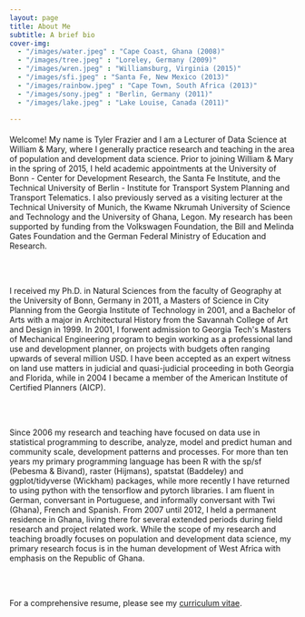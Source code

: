 ```yaml
---
layout: page
title: About Me
subtitle: A brief bio
cover-img: 
  - "/images/water.jpeg" : "Cape Coast, Ghana (2008)"
  - "/images/tree.jpeg" : "Loreley, Germany (2009)"
  - "/images/wren.jpeg" : "Williamsburg, Virginia (2015)"
  - "/images/sfi.jpeg" : "Santa Fe, New Mexico (2013)"
  - "/images/rainbow.jpeg" : "Cape Town, South Africa (2013)"
  - "/images/sony.jpeg" : "Berlin, Germany (2011)"
  - "/images/lake.jpeg" : "Lake Louise, Canada (2011)"

---
```


<p style = "font-family: 'Open Sans', 'Helvetica Neue', Helvetica, Arial, sans-serif;
  font-size: 20px;
  font-weight: 400;
  margin-bottom: 15px;
  text-align: justify;">

Welcome! My name is Tyler Frazier and I am a Lecturer of Data Science at William & Mary, where I generally practice research and teaching in the area of population and development data science.  Prior to joining William & Mary in the spring of 2015, I held academic appointments at the University of Bonn - Center for Development Research, the Santa Fe Institute, and the Technical University of Berlin - Institute for Transport System Planning and Transport Telematics. I also previously served as a visiting lecturer at the Technical University of Munich, the Kwame Nkrumah University of Science and Technology and the University of Ghana, Legon.  My research has been supported by funding from the Volkswagen Foundation, the Bill and Melinda Gates Foundation and the German Federal Ministry of Education and Research.

<br>
<br>

I received my Ph.D. in Natural Sciences from the faculty of Geography at the University of Bonn, Germany in 2011, a Masters of Science in City Planning from the Georgia Institute of Technology in 2001, and a Bachelor of Arts with a major in Architectural History from the Savannah College of Art and Design in 1999. In 2001, I forwent admission to Georgia Tech's Masters of Mechanical Engineering program to begin working as a professional land use and development planner, on projects with budgets often ranging upwards of several million USD.  I have been accepted as an expert witness on land use matters in judicial and quasi-judicial proceeding in both Georgia and Florida, while in 2004 I became a member of the American Institute of Certified Planners (AICP).    

<br>
<br>  

Since 2006 my research and teaching have focused on data use in statistical programming to describe, analyze, model and predict human and community scale, development patterns and processes. For more than ten years my primary programming language has been R with the sp/sf (Pebesma & Bivand), raster (Hijmans), spatstat (Baddeley) and ggplot/tidyverse (Wickham) packages, while more recently I have returned to using python with the tensorflow and pytorch libraries.  I am fluent in German, conversant in Portuguese, and informally conversant with Twi (Ghana), French and Spanish.  From 2007 until 2012, I held a permanent residence in Ghana, living there for several extended periods during field research and project related work.  While the scope of my research and teaching broadly focuses on population and development data science, my primary research focus is in the human development of West Africa with emphasis on the Republic of Ghana.

<br>
<br>

For a comprehensive resume, please see my [curriculum vitae](tyler-frazier.github.io).

</p>
